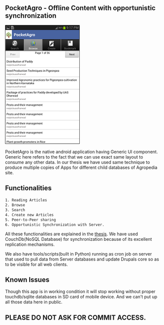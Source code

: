 
## PocketAgro - Offline Content with opportunistic synchronization


![](https://github.com/shantand/PocketAgro/blob/master/images/browse_new.png)

PocketAgro is the native android application having Generic UI component. Generic here refers to the fact that we can use exact same layout to consume any other data. In our thesis we have used same technique to produce multiple copies of Apps for different child databases of Agropedia site.


## Functionalities

	1. Reading Articles
	2. Browse
	3. Search
	4. Create new Articles
	5. Peer-to-Peer sharing
	6. Opportunistic Synchronization with Server.

All these functionalities are explained in the [thesis](https://gautam5.cse.iitk.ac.in/opencs/sites/default/files/12111020.pdf). We have used CouchDb(NoSQL Database) for synchronization because of its excellent replication mechanisms.

We also have tools/scripts(built in Python) running as cron job on server that used to pull data from Server databases and update Drupals core so as to be visible for all web clients.

## Known Issues

Though this app is in working condition it will stop working without proper touchdb/sqlite databases in SD card of mobile device. And we can't put up all those data here in public.

## PLEASE DO NOT ASK FOR COMMIT ACCESS.
